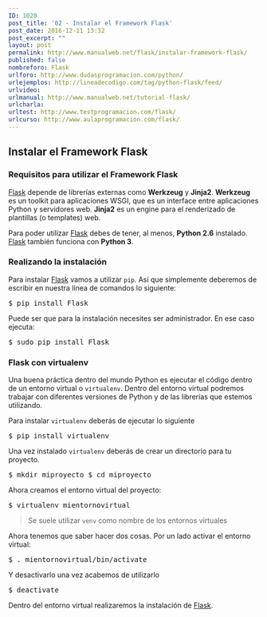 ```yaml
---
ID: 1020
post_title: '02 - Instalar el Framework Flask'
post_date: 2016-12-11 13:32
post_excerpt: ""
layout: post
permalink: http://www.manualweb.net/flask/instalar-framework-flask/
published: false
nombreforo: Flask
urlforo: http://www.dudasprogramacion.com/python/
urlejemplos: http://lineadecodigo.com/tag/python-flask/feed/
urlvideo:
urlmanual: http://www.manualweb.net/tutorial-flask/
urlcharla:
urltest: http://www.testprogramacion.com/flask/
urlcurso: http://www.aulaprogramacion.com/flask/
---
```


## Instalar el Framework Flask

### Requisitos para utilizar el Framework Flask
[Flask][1] depende de librerías externas como **Werkzeug** y **Jinja2**. **Werkzeug** es un toolkit para aplicaciones WSGI, que es un interface entre aplicaciones Python y servidores web. **Jinja2** es un engine para el renderizado de plantillas (o templates) web.

Para poder utilizar [Flask][1] debes de tener, al menos, **Python 2.6** instalado. [Flask][1] también funciona con **Python 3**.


### Realizando la instalación
Para instalar [Flask][1] vamos a utilizar <code>pip</code>. Así que simplemente deberemos de escribir en nuestra línea de comandos lo siguiente:

<kbd>$ pip install Flask</kbd>

Puede ser que para la instalación necesites ser administrador. En ese caso ejecuta:

<kbd>$ sudo pip install Flask</kbd>

### Flask con virtualenv
Una buena práctica dentro del mundo Python es ejecutar el código dentro de un entorno virtual o <code>virtualenv</code>. Dentro del entorno virtual podremos trabajar con diferentes versiones de Python y de las librerías que estemos utilizando.

Para instalar <code>virtualenv</code> deberás de ejecutar lo siguiente

<kbd>$ pip install virtualenv</kbd>

Una vez instalado <code>virtualenv</code> deberás de crear un directorio para tu proyecto.

<kbd>$ mkdir miproyecto
$ cd miproyecto</kbd>

Ahora creamos el entorno virtual del proyecto:

<kbd>$ virtualenv mientornovirtual</kbd>

> Se suele utilizar <code>venv</code> como nombre de los entornos virtuales

Ahora tenemos que saber hacer dos cosas. Por un lado activar el entorno virtual:

<kbd>$ . mientornovirtual/bin/activate</kbd>

Y desactivarlo una vez acabemos de utilizarlo

<kbd>$ deactivate</kbd>  

Dentro del entorno virtual realizaremos la instalación de [Flask][1].

[1]: http://www.manualweb.net/tutorial-flask/
